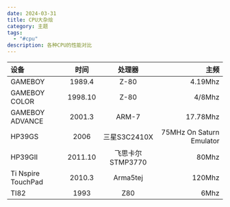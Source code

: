 ```yaml
---
date: 2024-03-31
title: CPU大杂烩
category: 主题
tags:
  - "#cpu"
description: 各种CPU的性能对比
---
```



| 设备                  |   时间    |      处理器      |                       主频 |
|:----------------------|:-------:|:-------------:|-------------------------:|
| GAMEBOY               | 1989.4  |     Z-80      |                  4.19Mhz |
| GAMEBOY COLOR         | 1998.10 |     Z-80      |                   4/8Mhz |
| GAMEBOY ADVANCE       | 2001.3  |     ARM-7     |                 17.78Mhz |
| HP39GS                |  2006   |  三星S3C2410X   | 75MHz On Saturn Emulator |
| HP39GII               | 2011.10 | 飞思卡尔 STMP3770 |                    80Mhz |
| Ti Nspire TouchPad    | 2010.3  |   Arma5tej    |                   120Mhz |
| TI82                  |  1993   |      Z80      |                     6Mhz |
